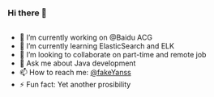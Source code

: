 ### Hi there 👋

<img src="https://images.unsplash.com/photo-1489914099268-1dad649f76bf?ixlib=rb-1.2.1&q=80&fm=jpg&crop=entropy&cs=tinysrgb&w=1440&h=200&fit=crop&ixid=eyJhcHBfaWQiOjF9" alt="" />


- 🔭 I’m currently working on @Baidu ACG
- 🌱 I’m currently learning ElasticSearch and ELK
- 👯 I’m looking to collaborate on part-time and remote job
- 💬 Ask me about Java development
- 📫 How to reach me: [@fakeYanss](https://github.com/fakeYanss)
- ⚡ Fun fact: Yet another prosibility


<!--
**fakeYanss/fakeYanss** is a ✨ _special_ ✨ repository because its `README.md` (this file) appears on your GitHub profile.

Here are some ideas to get you started:

- 🔭 I’m currently working on ...
- 🌱 I’m currently learning ...
- 👯 I’m looking to collaborate on ...
- 🤔 I’m looking for help with ...
- 💬 Ask me about ...
- 📫 How to reach me: ...
- 😄 Pronouns: ...
- ⚡ Fun fact: ...
-->
